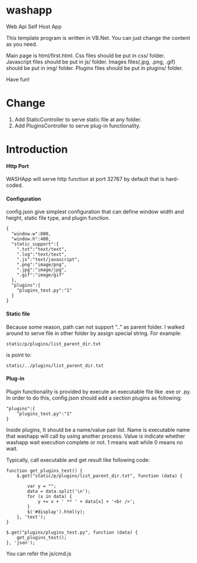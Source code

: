 washapp
=======

Web Api Self Host App

This template program is written in VB.Net.
You can just change the content as you need.

Main page is html/first.html.
Css files should be put in css/ folder.
Javascript files should be put in js/ folder.
Images files(.jpg, .png, .gif) should be put in img/ folder.
Plugins files should be put in plugins/ folder.

Have fun!


Change
=======
1. Add StaticController to serve static file at any folder.
2. Add PluginsController to serve plug-in functionality.


Introduction
=======
#### Http Port
WASHApp will serve http function at port 32767 by default that is hard-coded.

#### Configuration
config.json give simplest configuration that can define window width and height, static file type, and plugin function.

    {
      "window.w":800,
      "window.h":400,
      "static_support":{
        ".txt":"text/text",
        ".log":"text/text",
        ".js":"text/javascript",
        ".png":"image/png",
        ".jpg":"image/jpg",
        ".gif":"image/gif"
      },
      "plugins":{
        "plugins_test.py":"1"
      }
    }

#### Static file
Because some reason, path can not support ".." as parent folder. I walked around to serve file in other folder by assign special string. For example:

    static/p/plugins/list_parent_dir.txt

is point to:

    static/../plugins/list_parent_dir.txt

#### Plug-in

Plugin functionality is provided by execute an executable file like .exe or .py.
In order to do this, config.json should add a section plugins as following:

    "plugins":{
        "plugins_test.py":"1"
    }
    
Inside plugins, It should be a name/value pair list. Name is executable name that washapp will call by using another process. Value is indicate whether washapp wait execution complete or not. 1 means wait while 0 means no wait.

Typically, call executable and get result like following code:

    function get_plugins_test() {
        $.get("static/p/plugins/list_parent_dir.txt", function (data) {
        
            var y = "";
            data = data.split('\n');
            for (x in data) {
                y += x + ' ** ' + data[x] + '<br />';
            }
            $('#display').html(y);
        }, 'text');
    }
    
    $.get("plugins/plugins_test.py", function (data) {
        get_plugins_test();
    }, 'json');
    
You can refer the js/cmd.js